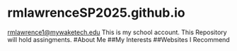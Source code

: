 # rmlawrenceSP2025.github.io
rmlawrence1@mywaketech.edu
This is my school account. 
This Repository will hold assingments.
#About Me 
##My Interests 
##Websites I Recommend